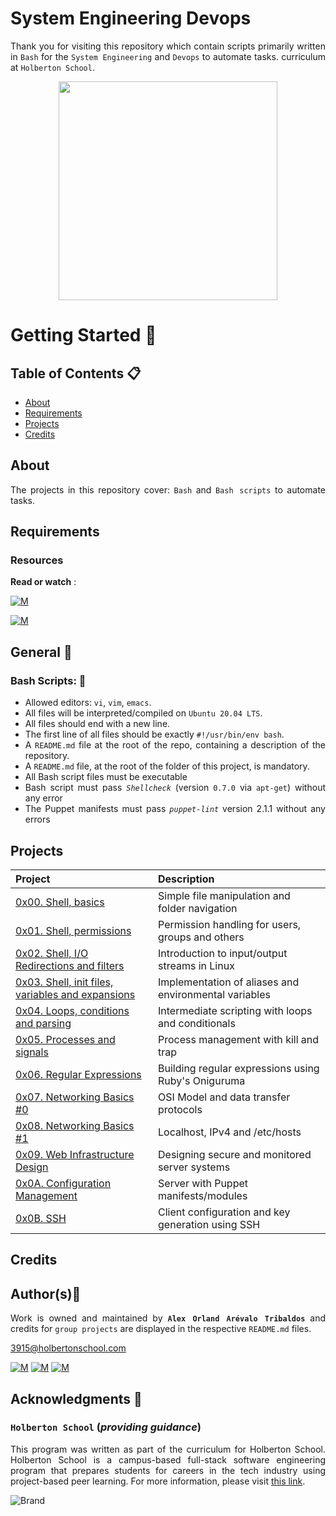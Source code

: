 # System Engineering Devops
<div style="text-align: justify">

Thank you for visiting this repository which contain scripts primarily written in `Bash` for the `System Engineering` and `Devops` to automate tasks. curriculum at `Holberton School`.

<p align="center">
  <img width="350"  
        src="https://cdn.pixabay.com/photo/2013/07/13/13/41/bash-161382_960_720.png"
  >
</p>

# Getting Started :running:	
<div style="text-align: justify">
	
## Table of Contents :clipboard:
* [About](#about)
* [Requirements](#requirements)
* [Projects](#projects)
* [Credits](#credits)

	
## About
The projects in this repository cover:
`Bash` and `Bash scripts` to automate tasks.

	
## Requirements 

### Resources

**Read or watch** :

[![M](https://upload.wikimedia.org/wikipedia/commons/thumb/2/2f/Google_2015_logo.svg/80px-Google_2015_logo.svg.png)](https://www.google.com.co/search?q=bash+script&rlz=1C2CHBF_esCO923CO923&source=hp&ei=pwIQYvuAAfyMwbkPoL24OA&iflsig=AHkkrS4AAAAAYhAQt8cCgeeiO0t-Ww3a6l2ugBGLWf0B&oq=Bash+&gs_lcp=Cgdnd3Mtd2l6EAEYADIFCAAQgAQyBQgAEIAEMgUIABCABDIFCAAQgAQyBQgAEIAEMgUIABCABDIFCAAQgAQyBQgAEIAEMgUIABCABDIFCAAQgAQ6CwguEIAEEMcBEKMCOgUILhCABDoICC4QgAQQ1AI6CwguEIAEEMcBENEDOg4ILhCABBDHARDRAxDUAlCuEljNIWC5NWgBcAB4AIABcogBgQSSAQMyLjOYAQCgAQGwAQA&sclient=gws-wiz)

[![M](https://upload.wikimedia.org/wikipedia/commons/thumb/e/e1/Logo_of_YouTube_%282015-2017%29.svg/70px-Logo_of_YouTube_%282015-2017%29.svg.png)](https://linuxhint.com/30_bash_script_examples/)

	
## General :page_with_curl:
<div style="text-align: justify">
	
### Bash Scripts: :pushpin:
		
- Allowed editors: `vi`, `vim`, `emacs`.
- All files will be interpreted/compiled on `Ubuntu 20.04 LTS`.
- All files should end with a new line.
- The first line of all files should be exactly `#!/usr/bin/env bash`.
- A `README.md` file at the root of the repo, containing a description of the repository.
- A `README.md` file, at the root of the folder of this project, is mandatory.
- All Bash script files must be executable
- Bash script must pass *`Shellcheck`* (version `0.7.0` via `apt-get`) without any error
- The Puppet manifests must pass *`puppet-lint`* version 2.1.1 without any errors

## Projects 

| Project | Description |
| :--- | :---|
| [0x00. Shell, basics ](./0x00-shell_basics) | Simple file manipulation and folder navigation |
| [0x01. Shell, permissions ](./0x01-shell_permissions) | Permission handling for users, groups and others |
| [0x02. Shell, I/O Redirections and filters ](./0x02-shell_redirections) | Introduction to input/output streams in Linux |
| [0x03. Shell, init files, variables and expansions ](./0x03-shell_variables_expansions) | Implementation of aliases and environmental variables |
| [0x04. Loops, conditions and parsing ](./0x04-loops_conditions_and_parsing) | Intermediate scripting with loops and conditionals |
| [0x05. Processes and signals ](./0x05-processes_and_signals) | Process management with kill and trap |
| [0x06. Regular Expressions ](./0x06-regular_expressions) | Building regular expressions using Ruby's Oniguruma |
| [0x07. Networking Basics #0](./0x07-networking_basics) | OSI Model and data transfer protocols |
| [0x08. Networking Basics #1 ](./0x08-networking_basics_2) | Localhost, IPv4 and /etc/hosts |
| [0x09. Web Infrastructure Design ](./0x09-web_infrastructure_design) | Designing secure and monitored server systems |
| [0x0A. Configuration Management ](./0x0A-configuration_management) | Server with Puppet manifests/modules |
| [0x0B. SSH ](./0x0B-ssh) | Client configuration and key generation using SSH |

## Credits

## Author(s):blue_book:

Work is owned and maintained by 
	**`Alex Orland Arévalo Tribaldos`**  and credits for `group projects` are displayed in the respective `README.md` files.

<3915@holbertonschool.com>
	
[![M](https://upload.wikimedia.org/wikipedia/commons/thumb/9/91/Octicons-mark-github.svg/25px-Octicons-mark-github.svg.png)](https://github.com/Alexoat76)
[![M](https://upload.wikimedia.org/wikipedia/fr/thumb/c/c8/Twitter_Bird.svg/25px-Twitter_Bird.svg.png)](https://twitter.com/aoarevalot)
[![M](https://upload.wikimedia.org/wikipedia/commons/thumb/c/ca/LinkedIn_logo_initials.png/25px-LinkedIn_logo_initials.png)](https://www.linkedin.com/in/Alexoat76/)


## Acknowledgments :mega: 

### **`Holberton School`** (*providing guidance*)
	
This program was written as part of the curriculum for Holberton School.
Holberton School is a campus-based full-stack software engineering program
that prepares students for careers in the tech industry using project-based
peer learning. For more information,  please visit [this link](https://www.holbertonschool.com/).

![Brand](https://assets.website-files.com/6105315644a26f77912a1ada/610540e8b4cd6969794fe673_Holberton_School_logo-04-04.svg)
